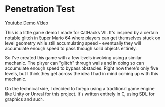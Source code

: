 # Penetration Test

[Youtube Demo Video](https://www.youtube.com/watch?v=FP-RHP-mDKI)

This is a little game demo I made for CatHacks VII. It's inspired by a certain notable glitch in Super Mario 64 where players can get themselves stuck on level geometry while still accumulating speed - eventually they will accumulate enough speed to pass through solid objects entirely.

So I've created this game with a few levels involving using a similar mechanic. The player can "glitch" through walls and in doing so can accumulate enough speed to bypass obstacles. Right now there's only five levels, but I think they get across the idea I had in mind coming up with this mechanic.

On the technical side, I decided to forego using a traditional game engine like Unity or Unreal for this project. It's written entirely in C, using SDL for graphics and such.
